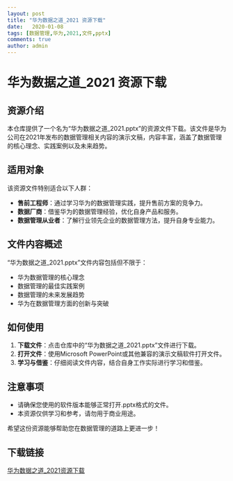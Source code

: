 ```yaml
---
layout: post
title: "华为数据之道_2021 资源下载"
date:   2020-01-08
tags: [数据管理,华为,2021,文件,pptx]
comments: true
author: admin
---
```

# 华为数据之道_2021 资源下载

## 资源介绍

本仓库提供了一个名为“华为数据之道_2021.pptx”的资源文件下载。该文件是华为公司在2021年发布的数据管理相关内容的演示文稿，内容丰富，涵盖了数据管理的核心理念、实践案例以及未来趋势。

## 适用对象

该资源文件特别适合以下人群：

- **售前工程师**：通过学习华为的数据管理实践，提升售前方案的竞争力。
- **数据厂商**：借鉴华为的数据管理经验，优化自身产品和服务。
- **数据管理从业者**：了解行业领先企业的数据管理方法，提升自身专业能力。

## 文件内容概述

“华为数据之道_2021.pptx”文件内容包括但不限于：

- 华为数据管理的核心理念
- 数据管理的最佳实践案例
- 数据管理的未来发展趋势
- 华为在数据管理方面的创新与突破

## 如何使用

1. **下载文件**：点击仓库中的“华为数据之道_2021.pptx”文件进行下载。
2. **打开文件**：使用Microsoft PowerPoint或其他兼容的演示文稿软件打开文件。
3. **学习与借鉴**：仔细阅读文件内容，结合自身工作实际进行学习和借鉴。

## 注意事项

- 请确保您使用的软件版本能够正常打开.pptx格式的文件。
- 本资源仅供学习和参考，请勿用于商业用途。

希望这份资源能够帮助您在数据管理的道路上更进一步！

## 下载链接

[华为数据之道_2021资源下载](https://pan.quark.cn/s/d5471f6b90bb)